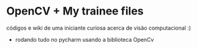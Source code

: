 # OpenCV + My trainee files
códigos e wiki de uma iniciante curiosa acerca de visão computacional :)

- rodando tudo no pycharm usando a biblioteca OpenCv


